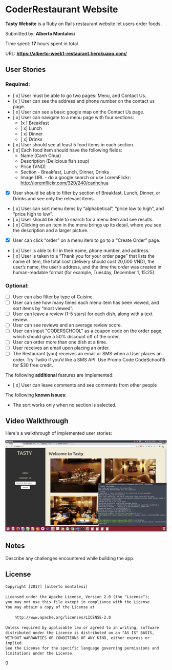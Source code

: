 # CoderRestaurant Website

**Tasty Website** is a Ruby on Rails restaurant website let users order foods.

Submitted by: **Alberto Montalesi**

Time spent: **17** hours spent in total

URL: **https://alberto-week1-restaurant.herokuapp.com/**

## User Stories

### Required:

* [ x] User must be able to go two pages: Menu, and Contact Us.
* [x ] User can see the address and phone number on the contact us page.
* [ x] User can see a basic google map on the Contact Us page.
* [ x] User can navigate to a menu page with four sections:
  * [x ] Breakfast
  * [ x] Lunch
  * [ x] Dinner
  * [ x] Drinks
* [ x] User should see at least 5 food items in each section.
* [ x] Each food item should have the following fields:
  * Name (Canh Chua)
  * Description (Delicious fish soup)
  * Price (VND)
  * Section - Breakfast, Lunch, Dinner, Drinks
  * Image URL - do a google search or use LoremFlickr: http://loremflickr.com/320/240/canhchua
* [x] User should be able to filter by section of Breakfast, Lunch, Dinner, or Drinks and see only the relevant items.
* [ x] User can sort menu items by “alphabetical”, “price low to high”, and “price high to low”.
* [ x] User should be able to search for a menu item and see results.
* [ x] Clicking on an item in the menu brings up its detail, where you see the description and a larger picture.
* [x] User can click “order” on a menu item to go to a “Create Order” page.
* [ x] User is able to fill in their name, phone number, and address.
* [ x] User is taken to a “Thank you for your order page” that lists the name of item, the total cost (delivery should cost 20,000 VND), the user’s name, the user’s address, and the time the order was created in human-readable format (for example, Tuesday, December 1, 15:25).

### Optional:

* [ ] User can also filter by type of Cuisine.
* [ ] User can see how many times each menu item has been viewed, and sort items by “most viewed”.
* [ ] User can leave a review (1-5 stars) for each dish, along with a text review.
* [ ] User can see reviews and an average review score.
* [ ] User can input "CODERSCHOOL" as a coupon code on the order page, which should give a 50% discount off of the order.
* [ ] User can order more than one dish at a time.
* [ ] User receives an email upon placing an order.
* [ ] The Restaurant (you) receives an email or SMS when a User places an order. Try Twilio if you’d like a SMS API. Use Promo Code CodeSchool15 for $30 free credit.

The following **additional** features are implemented:

* [ x] User can leave comments and see comments from other people

The following **known issues**:

* The sort works only when no section is selected.

## Video Walkthrough

Here's a walkthrough of implemented user stories:

![Video Walkthrough](walkthrough.gif)


## Notes

Describe any challenges encountered while building the app.

## License

    Copyright [2017] [alberto montalesi]

    Licensed under the Apache License, Version 2.0 (the "License");
    you may not use this file except in compliance with the License.
    You may obtain a copy of the License at

        http://www.apache.org/licenses/LICENSE-2.0

    Unless required by applicable law or agreed to in writing, software
    distributed under the License is distributed on an "AS IS" BASIS,
    WITHOUT WARRANTIES OR CONDITIONS OF ANY KIND, either express or implied.
    See the License for the specific language governing permissions and
    limitations under the License.
0
